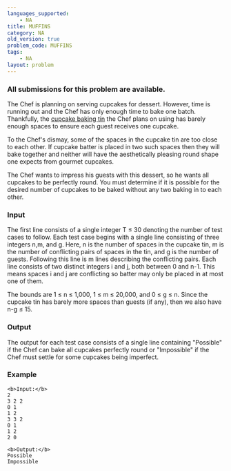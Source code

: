 ```yaml
---
languages_supported:
    - NA
title: MUFFINS
category: NA
old_version: true
problem_code: MUFFINS
tags:
    - NA
layout: problem
---
```

###  All submissions for this problem are available. 

The Chef is planning on serving cupcakes for dessert. However, time is running out and the Chef has only enough time to bake one batch. Thankfully, the [cupcake baking tin](http://www.governmentauctions.org/uploaded_images/baking-724457.jpg) the Chef plans on using has barely enough spaces to ensure each guest receives one cupcake.

To the Chef's dismay, some of the spaces in the cupcake tin are too close to each other. If cupcake batter is placed in two such spaces then they will bake together and neither will have the aesthetically pleasing round shape one expects from gourmet cupcakes.

The Chef wants to impress his guests with this dessert, so he wants all cupcakes to be perfectly round. You must determine if it is possible for the desired number of cupcakes to be baked without any two baking in to each other.

### Input

The first line consists of a single integer T ≤ 30 denoting the number of test cases to follow. Each test case begins with a single line consisting of three integers n,m, and g. Here, n is the number of spaces in the cupcake tin, m is the number of conflicting pairs of spaces in the tin, and g is the number of guests. Following this line is m lines describing the conflicting pairs. Each line consists of two distinct integers i and j, both between 0 and n-1. This means spaces i and j are conflicting so batter may only be placed in at most one of them.

The bounds are 1 ≤ n ≤ 1,000, 1 ≤ m ≤ 20,000, and 0 ≤ g ≤ n. Since the cupcake tin has barely more spaces than guests (if any), then we also have n-g ≤ 15.

### Output

The output for each test case consists of a single line containing "Possible" if the Chef can bake all cupcakes perfectly round or "Impossible" if the Chef must settle for some cupcakes being imperfect.

### Example

```
<b>Input:</b>
2
3 2 2
0 1
1 2
3 3 2
0 1
1 2
2 0

<b>Output:</b>
Possible
Impossible

```